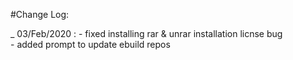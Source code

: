 #Change Log:

_ 03/Feb/2020 :
	- fixed installing rar & unrar installation licnse bug <br>
	- added prompt to update ebuild repos <br>
